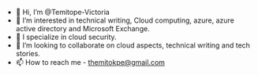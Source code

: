 - 👋 Hi, I’m @Temitope-Victoria
- 👀 I’m interested in technical writing, Cloud computing, azure, azure active directory and Microsoft Exchange.
- 🌱 I specialize in cloud security.
- 💞️ I’m looking to collaborate on cloud aspects, technical writing and tech stories. 
- 📫 How to reach me - themitokpe@gmail.com

<!---
Temitope-Victoria/Temitope-Victoria is a ✨ special ✨ repository because its `README.md` (this file) appears on your GitHub profile.
You can click the Preview link to take a look at your changes.
--->

